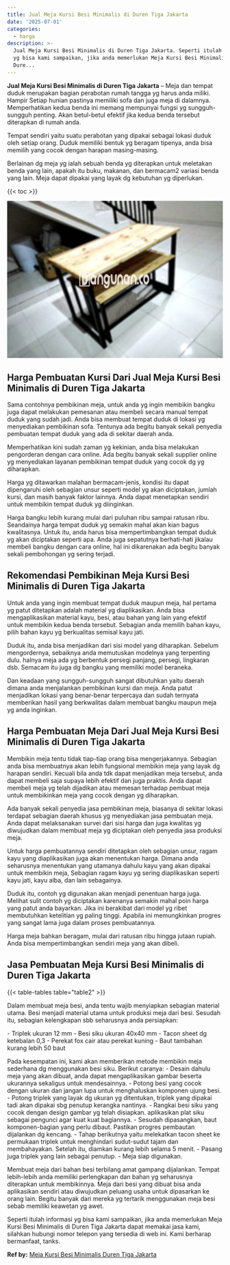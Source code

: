 ```yaml
---
title: Jual Meja Kursi Besi Minimalis di Duren Tiga Jakarta
date: '2025-07-01'
categories:
  - harga
description: >-
  Jual Meja Kursi Besi Minimalis di Duren Tiga Jakarta. Seperti itulah informasi
  yg bisa kami sampaikan, jika anda memerlukan Meja Kursi Besi Minimalis di
  Dure...
---
```


**Jual Meja Kursi Besi Minimalis di Duren Tiga Jakarta** – Meja dan tempat duduk merupakan bagian perabotan rumah tangga yg harus anda miliki. Hampir Setiap hunian pastinya memiliki sofa dan juga meja di dalamnya. Memperhatikan kedua benda ini memang mempunyai fungsi yg sungguh-sungguh penting. Akan betul-betul efektif jika kedua benda tersebut diterapkan di rumah anda.

Tempat sendiri yaitu suatu perabotan yang dipakai sebagai lokasi duduk oleh setiap orang. Duduk memiliki bentuk yg beragam tipenya, anda bisa memilih yang cocok dengan harapan masing-masing.

Berlainan dg meja yg ialah sebuah benda yg diterapkan untuk meletakan benda yang lain, apakah itu buku, makanan, dan bermacam2 variasi benda yang lain. Meja dapat dipakai yang layak dg kebutuhan yg diperlukan.

{{< toc >}}

![Jual Meja Kursi Besi Minimalis di Duren Tiga Jakarta](/images/jual-meja-besi-murah22.png)

## Harga Pembuatan Kursi Dari Jual Meja Kursi Besi Minimalis di Duren Tiga Jakarta

Sama contohnya pembikinan meja, untuk anda yg ingin membikin bangku juga dapat melakukan pemesanan atau membeli secara manual tempat duduk yang sudah jadi. Anda bisa membuat tempat duduk di lokasi yg menyediakan pembikinan sofa. Tentunya ada begitu banyak sekali penyedia pembuatan tempat duduk yang ada di sekitar daerah anda.

Memperhatikan kini sudah zaman yg kekinian, anda bisa melakukan pengorderan dengan cara online. Ada begitu banyak sekali supplier online yg menyediakan layanan pembikinan tempat duduk yang cocok dg yg diharapkan.

Harga yg ditawarkan malahan bermacam-jenis, kondisi itu dapat dipengaruhi oleh sebagian unsur seperti model yg akan diciptakan, jumlah kursi, dan masih banyak faktor lainnya. Anda dapat menetapkan sendiri untuk membikin tempat duduk yg diinginkan.

Harga bangku lebih kurang mulai dari puluhan ribu sampai ratusan ribu. Seandainya harga tempat duduk yg semakin mahal akan kian bagus kwalitasnya. Untuk itu, anda harus bisa mempertimbangkan tempat duduk yg akan diciptakan seperti apa. Anda juga sepatutnya berhati-hati jikalau membeli bangku dengan cara online, hal ini dikarenakan ada begitu banyak sekali pembohongan yg sering terjadi.

## Rekomendasi Pembikinan Meja Kursi Besi Minimalis di Duren Tiga Jakarta

Untuk anda yang ingin membuat tempat duduk maupun meja, hal pertama yg patut ditetapkan adalah material yg diaplikasikan. Anda bisa mengaplikasikan material kayu, besi, atau bahan yang lain yang efektif untuk membikin kedua benda tersebut. Sebagian anda memilih bahan kayu, pilih bahan kayu yg berkualitas semisal kayu jati.

Duduk itu, anda bisa menjadikan dari sisi model yang diharapkan. Sebelum mengordernya, sebaiknya anda memutuskan modelnya yang terpenting dulu. halnya meja ada yg berbentuk persegi panjang, persegi, lingkaran dsb. Semacam itu juga dg bangku yang memiliki model beraneka.

Dan keadaan yang sungguh-sungguh sangat dibutuhkan yaitu daerah dimana anda menjalankan pembikinan kursi dan meja. Anda patut menjadikan lokasi yang benar-benar terpercaya dan sudah ternyata memberikan hasil yang berkwalitas dalam membuat bangku maupun meja yg anda inginkan.

## Harga Pembuatan Meja Dari Jual Meja Kursi Besi Minimalis di Duren Tiga Jakarta

Membikin meja tentu tidak tiap-tiap orang bisa mengerjakannya. Sebagian anda bisa membuatnya akan lebih fungsional membikin meja yang layak dg harapan sendiri. Kecuali bila anda tdk dapat menjadikan meja tersebut, anda dapat membeli saja supaya lebih efektif dan juga praktis. Anda dapat membeli meja yg telah dijadikan atau memesan terhadap pembuat meja untuk membikinkan meja yang cocok dengan yg diharapkan.

Ada banyak sekali penyedia jasa pembikinan meja, biasanya di sekitar lokasi terdapat sebagian daerah khusus yg menyediakan jasa pembuatan meja. Anda dapat melaksanakan survei dari sisi harga dan juga kwalitas yg diwujudkan dalam membuat meja yg diciptakan oleh penyedia jasa produksi meja.

Untuk harga pembuatannya sendiri ditetapkan oleh sebagian unsur, ragam kayu yang diaplikasikan juga akan menentukan harga. Dimana anda seharusnya menentukan yang utamanya dahulu kayu yang akan dipakai untuk membikin meja, Sebagian ragam kayu yg sering diaplikasikan seperti kayu jati, kayu alba, dan lain sebagainya.

Duduk itu, contoh yg digunakan akan menjadi penentuan harga juga. Melihat sulit contoh yg diciptakan karenanya semakin mahal poin harga yang patut anda bayarkan. Jika ini berakibat dari model yg ribet membutuhkan ketelitian yg paling tinggi. Apabila ini memungkinkan progres yang sangat lama juga dalam proses pembuatannya.

Harga meja bahkan beragam, mulai dari ratusan ribu hingga jutaan rupiah. Anda bisa mempertimbangkan sendiri meja yang akan dibeli.

## Jasa Pembuatan Meja Kursi Besi Minimalis di Duren Tiga Jakarta

{{< table-tables table="table2" >}}

Dalam membuat meja besi, anda tentu wajib menyiapkan sebagian material utama. Besi menjadi material utama untuk produksi meja dari besi. Sesudah itu, sebagian kelengkapan sbb seharusnya anda persiapkan:

\- Triplek ukuran 12 mm - Besi siku ukuran 40x40 mm - Tacon sheet dg ketebalan 0,3 - Perekat fox cair atau perekat kuning - Baut tambahan kurang lebih 50 baut

Pada kesempatan ini, kami akan memberikan metode membikin meja sederhana dg menggunakan besi siku. Berikut caranya: - Desain dahulu meja yang akan dibuat, anda dapat mengaplikasikan gambar beserta ukurannya sekaligus untuk mendesainnya. - Potong besi yang cocok dengan ukuran dan jangan lupa untuk menghaluskan komponen ujung besi. - Potong triplek yang layak dg ukuran yg ditentukan, triplek yang dipakai tadi akan dipakai sbg penutup kerangka nantinya. - Rangkai besi siku yang cocok dengan design gambar yg telah disiapkan. aplikasikan plat siku sebagai pengunci agar kuat kuat bagiannya. - Sesudah dipasangkan, baut komponen-bagian yang perlu dibaut. Pastikan progres pembautan dijalankan dg kencang. - Tahap berikutnya yaitu melekatkan tacon sheet ke permukaan triplek untuk menghindari sudut-sudut tajam dan membahayakan. Setelah itu, diamkan kurang lebih selama 5 menit. - Pasang juga triplek yang lain sebagai penutup. - Meja siap digunakan.

Membuat meja dari bahan besi terbilang amat gampang dijalankan. Tempat lebih-lebih anda memiliki perlengkapan dan bahan yg seharusnya diterapkan untuk membikinnya. Meja dari besi yang dibuat bisa anda aplikasikan sendiri atau diwujudkan peluang usaha untuk dipasarkan ke orang lain. Begitu banyak dari mereka yg tertarik menggunakan meja besi sebab memiliki keawetan yg awet.

Seperti itulah informasi yg bisa kami sampaikan, jika anda memerlukan Meja Kursi Besi Minimalis di Duren Tiga Jakarta dapat memakai jasa kami, silahkan hubungi nomor telepon yang tersedia di web ini. Kami berharap bermanfaat, tanks.

**Ref by:** [Meja Kursi Besi Minimalis Duren Tiga Jakarta](https://id.wikipedia.org/wiki/Meja)
